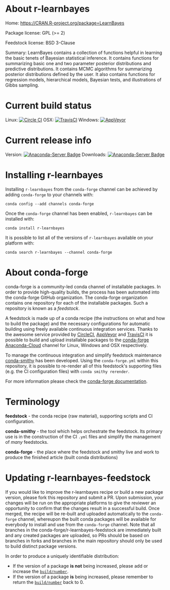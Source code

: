 About r-learnbayes
==================

Home: https://CRAN.R-project.org/package=LearnBayes

Package license: GPL (>= 2)

Feedstock license: BSD 3-Clause

Summary: LearnBayes contains a collection of functions helpful in learning the basic tenets of Bayesian statistical inference.  It contains functions for summarizing basic one and two parameter posterior distributions and predictive distributions.  It contains MCMC algorithms for summarizing posterior distributions defined by the user.  It also contains functions for regression models, hierarchical models, Bayesian tests, and illustrations of Gibbs sampling.



Current build status
====================

Linux: [![Circle CI](https://circleci.com/gh/conda-forge/r-learnbayes-feedstock.svg?style=shield)](https://circleci.com/gh/conda-forge/r-learnbayes-feedstock)
OSX: [![TravisCI](https://travis-ci.org/conda-forge/r-learnbayes-feedstock.svg?branch=master)](https://travis-ci.org/conda-forge/r-learnbayes-feedstock)
Windows: [![AppVeyor](https://ci.appveyor.com/api/projects/status/github/conda-forge/r-learnbayes-feedstock?svg=True)](https://ci.appveyor.com/project/conda-forge/r-learnbayes-feedstock/branch/master)

Current release info
====================
Version: [![Anaconda-Server Badge](https://anaconda.org/conda-forge/r-learnbayes/badges/version.svg)](https://anaconda.org/conda-forge/r-learnbayes)
Downloads: [![Anaconda-Server Badge](https://anaconda.org/conda-forge/r-learnbayes/badges/downloads.svg)](https://anaconda.org/conda-forge/r-learnbayes)

Installing r-learnbayes
=======================

Installing `r-learnbayes` from the `conda-forge` channel can be achieved by adding `conda-forge` to your channels with:

```
conda config --add channels conda-forge
```

Once the `conda-forge` channel has been enabled, `r-learnbayes` can be installed with:

```
conda install r-learnbayes
```

It is possible to list all of the versions of `r-learnbayes` available on your platform with:

```
conda search r-learnbayes --channel conda-forge
```


About conda-forge
=================

conda-forge is a community-led conda channel of installable packages.
In order to provide high-quality builds, the process has been automated into the
conda-forge GitHub organization. The conda-forge organization contains one repository
for each of the installable packages. Such a repository is known as a *feedstock*.

A feedstock is made up of a conda recipe (the instructions on what and how to build
the package) and the necessary configurations for automatic building using freely
available continuous integration services. Thanks to the awesome service provided by
[CircleCI](https://circleci.com/), [AppVeyor](http://www.appveyor.com/)
and [TravisCI](https://travis-ci.org/) it is possible to build and upload installable
packages to the [conda-forge](https://anaconda.org/conda-forge)
[Anaconda-Cloud](http://docs.anaconda.org/) channel for Linux, Windows and OSX respectively.

To manage the continuous integration and simplify feedstock maintenance
[conda-smithy](http://github.com/conda-forge/conda-smithy) has been developed.
Using the ``conda-forge.yml`` within this repository, it is possible to re-render all of
this feedstock's supporting files (e.g. the CI configuration files) with ``conda smithy rerender``.

For more information please check the [conda-forge documentation](https://conda-forge.org/docs/).

Terminology
===========

**feedstock** - the conda recipe (raw material), supporting scripts and CI configuration.

**conda-smithy** - the tool which helps orchestrate the feedstock.
                   Its primary use is in the construction of the CI ``.yml`` files
                   and simplify the management of *many* feedstocks.

**conda-forge** - the place where the feedstock and smithy live and work to
                  produce the finished article (built conda distributions)


Updating r-learnbayes-feedstock
===============================

If you would like to improve the r-learnbayes recipe or build a new
package version, please fork this repository and submit a PR. Upon submission,
your changes will be run on the appropriate platforms to give the reviewer an
opportunity to confirm that the changes result in a successful build. Once
merged, the recipe will be re-built and uploaded automatically to the
`conda-forge` channel, whereupon the built conda packages will be available for
everybody to install and use from the `conda-forge` channel.
Note that all branches in the conda-forge/r-learnbayes-feedstock are
immediately built and any created packages are uploaded, so PRs should be based
on branches in forks and branches in the main repository should only be used to
build distinct package versions.

In order to produce a uniquely identifiable distribution:
 * If the version of a package **is not** being increased, please add or increase
   the [``build/number``](http://conda.pydata.org/docs/building/meta-yaml.html#build-number-and-string).
 * If the version of a package **is** being increased, please remember to return
   the [``build/number``](http://conda.pydata.org/docs/building/meta-yaml.html#build-number-and-string)
   back to 0.